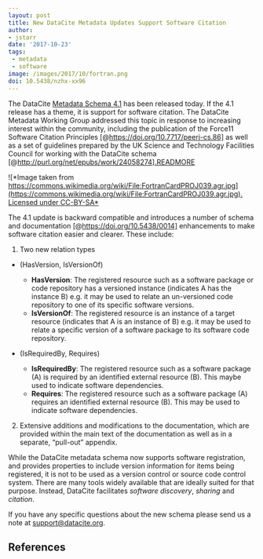 ```yaml
---
layout: post
title: New DataCite Metadata Updates Support Software Citation
author:
- jstarr
date: '2017-10-23'
tags:
 - metadata
 - software
image: /images/2017/10/fortran.png
doi: 10.5438/nzhx-xx96
---
```


The DataCite [Metadata Schema 4.1](http://schema.datacite.org/meta/kernel-4.1/) has been released today. If the 4.1 release has a theme, it is support for software citation. The DataCite Metadata Working Group addressed this topic in response to increasing interest within the community, including the publication of the Force11 Software Citation Principles [@https://doi.org/10.7717/peerj-cs.86] as well as a set of guidelines prepared by the UK Science and Technology Facilities Council for working with the DataCite schema [@http://purl.org/net/epubs/work/24058274].READMORE

![*Image taken from [https://commons.wikimedia.org/wiki/File:FortranCardPROJ039.agr.jpg](https://commons.wikimedia.org/wiki/File:FortranCardPROJ039.agr.jpg). Licensed under CC-BY-SA*](/images/2017/10/fortran.png)

The 4.1 update is backward compatible and introduces a number of schema and documentation [@https://doi.org/10.5438/0014] enhancements to make software citation easier and clearer. These include:

1. Two new relation types
  * (HasVersion, IsVersionOf)
    * **HasVersion**: The registered resource such as a software package or code repository has a versioned instance (indicates A
      has the instance B) e.g. it may be used to relate an un-versioned code repository to one of its specific software versions.
    * **IsVersionOf**: The registered resource is an instance of a target resource (indicates that A is an instance of B) e.g. it
      may be used to relate a specific version of a software package to its software code repository.

  * (IsRequiredBy, Requires)
    * **IsRequiredBy**: The registered resource such as a software package (A) is required by an identified external resource (B).
      This maybe used to indicate software dependencies.
    * **Requires**: The registered resource such as a software package (A) requires an identified external resource (B). This may
      be used to indicate software dependencies.

2. Extensive additions and modifications to the documentation, which are provided within the main text of the documentation as well
   as in a separate, “pull-out” appendix.

While the DataCite metadata schema now supports software registration, and provides properties to include version information
for items being registered, it is not to be used as a version control or source code control system. There are many tools
widely available that are ideally suited for that purpose. Instead, DataCite facilitates *software discovery*, *sharing*
and *citation*.

If you have any specific questions about the new schema please send us a note at [support@datacite.org](mailto:support@datacite.org).

## References
